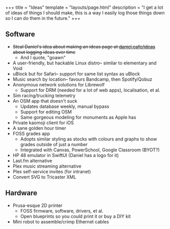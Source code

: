 +++
title = "Ideas"
template = "layouts/page.html"
description = "I get a lot of ideas of things I should make, this is a way I easily log those things down so I can do them in the future."
+++

## Software
- ~~Steal Daniel's idea about making an ideas page at [daniel.cafe/ideas](https://daniel.cafe/ideas/) about logging ideas over time~~
  - And I quote, "goawn"
- A user-friendly, but hackable Linux distro– similar to elementary and Void
- uBlock but for Safari– support for same list syntax as uBlock
- Music search by location– favours Bandcamp, then Spotify/Qobuz
- Anonymous network solutions for Librewolf
    - Support for DRM (needed for a lot of web apps), localisation, et al.
- Sim racing/trucking telemetry
- An OSM app that doesn't suck
    - Updates database weekly, manual bypass
    - Support for editing OSM
    - Same gorgeous modeling for monuments as Apple has
- Private kaomoji client for iOS
- A sane golden hour timer
- FOSS grades app
  - Adopts similar styling as stocks with colours and graphs to show grades outside of just a number
  - Integrated with Canvas, PowerSchool, Google Classroom (BYOT?)
- HP 48 emulator in SwiftUI (Daniel has a logo for it)
- Last.fm alternative
- Plex music streaming alternative
- Plex self-service invites (for intranet)
- Convert SVG to Tricaster XML

## Hardware
- Prusa-esque 2D printer
  - FOSS firmware, software, drivers, et al.
  - Open blueprints so you could print it or buy a DIY kit
- Mini robot to assemble/crimp Ethernet cables
